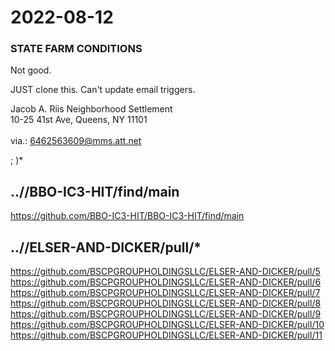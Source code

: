 # 2022-08-12
### STATE FARM CONDITIONS

Not good. 

JUST clone this. Can't update email triggers.

Jacob A. Riis Neighborhood Settlement<br>
10-25 41st Ave, Queens, NY 11101<br>
<br>
via.: 6462563609@mms.att.net<br>

; )*

## ..//BBO-IC3-HIT/find/main
https://github.com/BBO-IC3-HIT/BBO-IC3-HIT/find/main<br>

## ..//ELSER-AND-DICKER/pull/*
https://github.com/BSCPGROUPHOLDINGSLLC/ELSER-AND-DICKER/pull/5<br>
https://github.com/BSCPGROUPHOLDINGSLLC/ELSER-AND-DICKER/pull/6<br>
https://github.com/BSCPGROUPHOLDINGSLLC/ELSER-AND-DICKER/pull/7<br>
https://github.com/BSCPGROUPHOLDINGSLLC/ELSER-AND-DICKER/pull/8<br>
https://github.com/BSCPGROUPHOLDINGSLLC/ELSER-AND-DICKER/pull/9<br>
https://github.com/BSCPGROUPHOLDINGSLLC/ELSER-AND-DICKER/pull/10<br>
https://github.com/BSCPGROUPHOLDINGSLLC/ELSER-AND-DICKER/pull/11<br>

